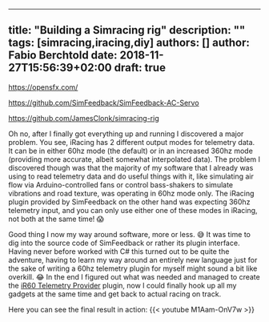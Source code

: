 
---
title: "Building a Simracing rig"
description: ""
tags: [simracing,iracing,diy]
authors: []
author: Fabio Berchtold
date: 2018-11-27T15:56:39+02:00
draft: true
---
https://opensfx.com/

https://github.com/SimFeedback/SimFeedback-AC-Servo

https://github.com/JamesClonk/simracing-rig

Oh no, after I finally got everything up and running I discovered a major problem. You see, iRacing has 2 different output modes for telemetry data. It can be in either 60hz mode (the default) or in an increased 360hz mode (providing more accurate, albeit somewhat interpolated data). The problem I discovered though was that the majority of my software that I already was using to read telemetry data and do useful things with it, like simulating air flow via Arduino-controlled fans or control bass-shakers to simulate vibrations and road texture, was operating in 60hz mode only. The iRacing plugin provided by SimFeedback on the other hand was expecting 360hz telemetry input, and you can only use either one of these modes in iRacing, not both at the same time! 😱

Good thing I now my way around software, more or less. 😅 
It was time to dig into the source code of SimFeedback or rather its plugin interface. Having never before worked with C# this turned out to be quite the adventure, having to learn my way around an entirely new language just for the sake of writing a 60hz telemetry plugin for myself might sound a bit like overkill. 😂
In the end I figured out what was needed and managed to create the [iR60 Telemetry Provider](https://github.com/JamesClonk/iR60TelemetryProvider) plugin, now I could finally hook up all my gadgets at the same time and get back to actual racing on track.

Here you can see the final result in action:
{{< youtube M1Aam-OnV7w >}}
